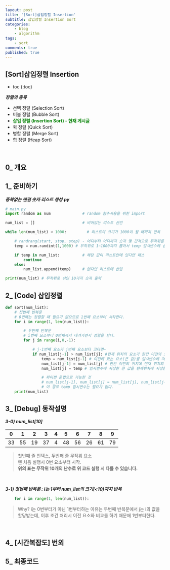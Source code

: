```yaml
---
layout: post
title: '[Sort]삽입정렬 Insertion'
subtitle: 삽입정렬 Insertion Sort 
categories:
    - blog
    - algorithm
tags:
    - sort
comments: true
published: true
---
```


## [Sort]삽입정렬 Insertion
* toc
{:toc}   

***정렬의 종류***    
+ 선택 정렬 (Selection Sort)
+ 버블 정렬 (Bubble Sort)
+ <span style="color:green;font-weight:bold">삽입 정렬 (Insertion Sort) - 현재 게시글</span>
+ 퀵 정렬 (Quick Sort)
+ 병합 정렬 (Merge Sort)
+ 힙 정렬 (Heap Sort)
<br>

## 0_ 개요
## 1_ 준비하기

***중복없는 랜덤 숫자 리스트 생성.py***   
```python
# main.py
import random as num              # random 함수사용을 위한 import

num_list = []                     # 비어있는 리스트 선언

while len(num_list) < 1000:         # 리스트의 크기가 1000이 될 때까지 반복

    # randrang(start, stop, step) - 어디부터 어디까지 숫자 몇 간격으로 무작위를 뽑겠다
    temp = num.randint(1,1000) # 무작위로 1~1000까지 뽑아서 temp 임시변수에 삽입

    if temp in num_list:          # 해당 값이 리스트안에 있다면 패스
        continue
    else:
        num_list.append(temp)     # 없다면 리스트에 삽입

print(num_list) # 무작위로 섞인 10가지 숫자 출력
```

## 2_ [Code] 삽입정렬

~~~python
def sort(num_list):
    # 첫번째 반복문
    # 0번째는 정렬할 때 필요가 없으므로 1번째 요소부터 시작한다.
    for i in range(1, len(num_list)):

        # 두번째 반복문
        # i번째 요소부터 0번째까지 내려가면서 정렬을 한다.
        for j in range(i,0,-1):

            # j-1번째 요소가 j번째 요소보다 크다면~
            if num_list[j-1] > num_list[j]: #현재 위치의 요소가 한칸 이전의 요소보다 작다면 정렬을 수행한다.
                temp = num_list[j-1] # 이전에 있는 요소(큰 값)를 임시변수에 저장한다.
                num_list[j-1] = num_list[j] # 한칸 이전의 위치에 현재 위치의 요소(작은 값)를 저장한다.
                num_list[j] = temp # 임시변수에 저장한 큰 값을 현재위치에 저장한다.

                # 파이썬 문법으로 가능한 것
                # num_list[j-1], num_list[j] = num_list[j], num_list[j-1]
                # 이 경우 temp 임시변수는 필요가 없다.
    print(num_list)
~~~
## 3_ [Debug] 동작설명
***3-0) num_list[10]***

|0|1|2|3|4|5|6|7|8|9|
|---|---|---|---|---|---|---|---|---|---|
|33|55|19|37|4|48|56|26|61|79|

> 첫번째 줄 인덱스, 두번째 줄 무작위 요소   
> 맨 처음 실행시 0번 요소부터 시작.   
> **위의 표는 무작위 10개의 난수로 위 코드 실행 시 다를 수 있습니다.**

<br>

***3-1) 첫번째 반복문 : i는 1부터 num_list의 크기(<10)까지 반복***
```python
    for i in range(1, len(num_list)):
```
> Why? i는 0번부터가 아닌 1번부터하는 이유는 두번째 반복문에서 j는 i의 값을 할당받는데, 이후 조건 처리시 이전 요소와 비교를 하기 때문에 1번부터한다.

<br>

## 4_ [시간복잡도] 번외
## 5_ 최종코드